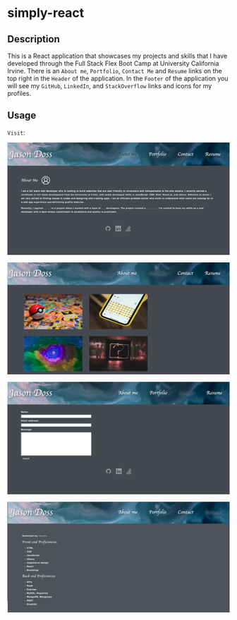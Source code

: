 # simply-react
## Description

This is a React application that showcases my projects and skills that I have developed through the Full Stack Flex Boot Camp at University California Irvine. There is an `About me`, `Portfolio`, `Contact Me` and `Resume` links on the top right in the `Header` of the application. In the `Footer` of the application you will see my `GitHub`, `LinkedIn`, and `StackOverflow` links and icons for my profiles. 
## Usage

`Visit`: 

  ![aboutme](./simply-react/src/assets/screenshots/Aboutme.jpg)
  
  ![portfolio](./simply-react/src/assets/screenshots/Portfolio.jpg)
  
  ![contactme](./simply-react/src/assets/screenshots/Contact-me.jpg)
  
  ![resume](./simply-react/src/assets/screenshots/Resume.jpg)


   